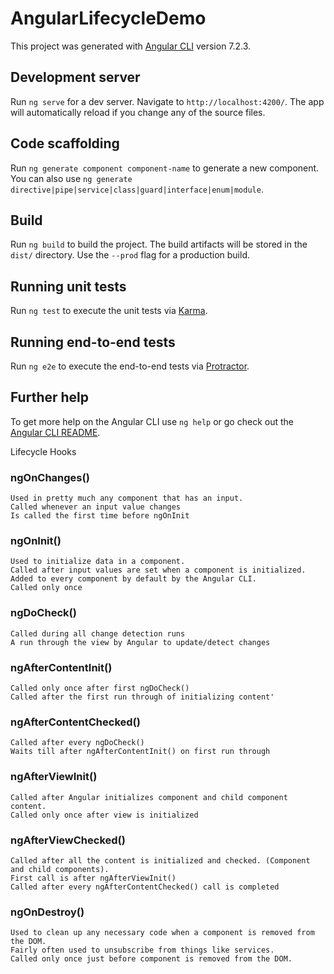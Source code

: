 # AngularLifecycleDemo

This project was generated with [Angular CLI](https://github.com/angular/angular-cli) version 7.2.3.

## Development server

Run `ng serve` for a dev server. Navigate to `http://localhost:4200/`. The app will automatically reload if you change any of the source files.

## Code scaffolding

Run `ng generate component component-name` to generate a new component. You can also use `ng generate directive|pipe|service|class|guard|interface|enum|module`.

## Build

Run `ng build` to build the project. The build artifacts will be stored in the `dist/` directory. Use the `--prod` flag for a production build.

## Running unit tests

Run `ng test` to execute the unit tests via [Karma](https://karma-runner.github.io).

## Running end-to-end tests

Run `ng e2e` to execute the end-to-end tests via [Protractor](http://www.protractortest.org/).

## Further help

To get more help on the Angular CLI use `ng help` or go check out the [Angular CLI README](https://github.com/angular/angular-cli/blob/master/README.md).


Lifecycle Hooks
### ngOnChanges()
    Used in pretty much any component that has an input.
    Called whenever an input value changes
    Is called the first time before ngOnInit

### ngOnInit()
    Used to initialize data in a component.
    Called after input values are set when a component is initialized.
    Added to every component by default by the Angular CLI.
    Called only once

### ngDoCheck()
    Called during all change detection runs
    A run through the view by Angular to update/detect changes

### ngAfterContentInit()
    Called only once after first ngDoCheck()
    Called after the first run through of initializing content'

### ngAfterContentChecked()
    Called after every ngDoCheck()
    Waits till after ngAfterContentInit() on first run through

### ngAfterViewInit()
    Called after Angular initializes component and child component content.
    Called only once after view is initialized

### ngAfterViewChecked()
    Called after all the content is initialized and checked. (Component and child components).
    First call is after ngAfterViewInit()
    Called after every ngAfterContentChecked() call is completed

### ngOnDestroy()
    Used to clean up any necessary code when a component is removed from the DOM.
    Fairly often used to unsubscribe from things like services.
    Called only once just before component is removed from the DOM.